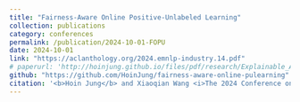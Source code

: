 ```yaml
---
title: "Fairness-Aware Online Positive-Unlabeled Learning"
collection: publications
category: conferences
permalink: /publication/2024-10-01-FOPU
date: 2024-10-01
link: "https://aclanthology.org/2024.emnlp-industry.14.pdf"
# paperurl: 'http://hoinjung.github.io/files/pdf/research/Explainable_Antenna.pdf'
github: "https://github.com/HoinJung/fairness-aware-online-pulearning"
citation: '<b>Hoin Jung</b> and Xiaoqian Wang <i>The 2024 Conference on Empirical Methods in Natural Language Processing (EMNLP 2024 Industry Track)</i>'
---
```

